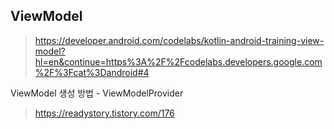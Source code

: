

## ViewModel

> https://developer.android.com/codelabs/kotlin-android-training-view-model?hl=en&continue=https%3A%2F%2Fcodelabs.developers.google.com%2F%3Fcat%3Dandroid#4

ViewModel 생성 방법 - ViewModelProvider
> https://readystory.tistory.com/176



<!--stackedit_data:
eyJoaXN0b3J5IjpbLTIwNDcxNzM2NzUsNDE3NTc2ODI1LC0xNT
E2OTY2NTI3XX0=
-->